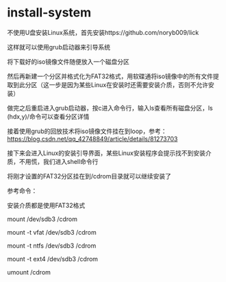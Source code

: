 # install-system

不使用U盘安装Linux系统，首先安装https://github.com/noryb009/lick

这样就可以使用grub启动器来引导系统

将下载好的iso镜像文件随便放入一个磁盘分区

然后再新建一个分区并格式化为FAT32格式，用软碟通将iso镜像中的所有文件提取到此分区（这一步是因为某些Linux在安装时还需要安装介质，否则不允许安装）

做完之后重启进入grub启动器，按c进入命令行，输入ls查看所有磁盘分区，ls (hdx,y)/命令可以查看分区详情

接着使用grub的回放技术将iso镜像文件挂在到loop，参考：https://blog.csdn.net/qq_42748849/article/details/81273703

接下来会进入Linux的安装引导界面，某些Linux安装程序会提示找不到安装介质，不用慌，我们进入shell命令行

将刚才设置的FAT32分区挂在到/cdrom目录就可以继续安装了

参考命令：

安装介质都是使用FAT32格式

mount /dev/sdb3 /cdrom

mount -t vfat /dev/sdb3 /cdrom

mount -t ntfs /dev/sdb3 /cdrom

mount -t ext4 /dev/sdb3 /cdrom

umount /cdrom
